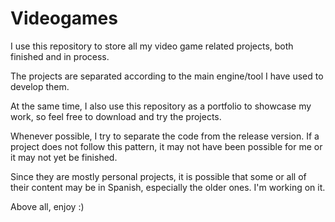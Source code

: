 # Videogames
I use this repository to store all my video game related projects, both finished and in process.

The projects are separated according to the main engine/tool I have used to develop them.

At the same time, I also use this repository as a portfolio to showcase my work, so feel free to download and try the projects.

Whenever possible, I try to separate the code from the release version. If a project does not follow this pattern, it may not have been possible for me or it may not yet be finished.

Since they are mostly personal projects, it is possible that some or all of their content may be in Spanish, especially the older ones. I'm working on it.


Above all, enjoy :)
